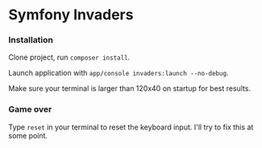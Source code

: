Symfony Invaders
================

### Installation

Clone project, run `composer install`.

Launch application with `app/console invaders:launch --no-debug`.

Make sure your terminal is larger than 120x40 on startup for best results.

### Game over

Type `reset` in your terminal to reset the keyboard input. I'll try to fix this at some point.
